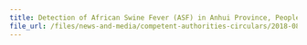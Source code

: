 ```yaml
---
title: Detection of African Swine Fever (ASF) in Anhui Province, People's Republic of China 
file_url: /files/news-and-media/competent-authorities-circulars/2018-08-31-CA.pdf
---
```

